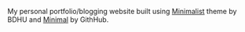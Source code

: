 My personal portfolio/blogging website built using [Minimalist](https://github.com/BDHU/minimalist) theme by BDHU and [Minimal](https://github.com/pages-themes/minimal) by GithHub.
